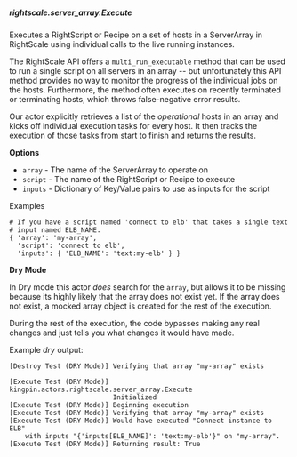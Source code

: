 ##### rightscale.server_array.Execute

Executes a RightScript or Recipe on a set of hosts in a ServerArray in
RightScale using individual calls to the live running instances.

The RightScale API offers a `multi_run_executable` method that can be used
to run a single script on all servers in an array -- but unfortunately this
API method provides no way to monitor the progress of the individual jobs
on the hosts. Furthermore, the method often executes on recently terminated
or terminating hosts, which throws false-negative error results.

Our actor explicitly retrieves a list of the _operational_ hosts in an array
and kicks off individual execution tasks for every host. It then tracks the
execution of those tasks from start to finish and returns the results.

**Options**

  * `array`    - The name of the ServerArray to operate on
  * `script`   - The name of the RightScript or Recipe to execute
  * `inputs`   - Dictionary of Key/Value pairs to use as inputs for the script

Examples

    # If you have a script named 'connect to elb' that takes a single text
    # input named ELB_NAME.
    { 'array': 'my-array',
      'script': 'connect to elb',
      'inputs': { 'ELB_NAME': 'text:my-elb' } }

**Dry Mode**

In Dry mode this actor _does_ search for the `array`, but allows it to be
missing because its highly likely that the array does not exist yet. If the
array does not exist, a mocked array object is created for the rest of the
execution.

During the rest of the execution, the code bypasses making any real changes
and just tells you what changes it would have made.

Example _dry_ output:

    [Destroy Test (DRY Mode)] Verifying that array "my-array" exists

    [Execute Test (DRY Mode)] kingpin.actors.rightscale.server_array.Execute
                              Initialized
    [Execute Test (DRY Mode)] Beginning execution
    [Execute Test (DRY Mode)] Verifying that array "my-array" exists
    [Execute Test (DRY Mode)] Would have executed "Connect instance to ELB"
        with inputs "{'inputs[ELB_NAME]': 'text:my-elb'}" on "my-array".
    [Execute Test (DRY Mode)] Returning result: True
